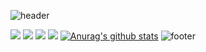 
![header](https://capsule-render.vercel.app/api?type=slice&color=F8E2CF&section=header&fontSize=90)


![](https://img.shields.io/badge/Android-3DDC84?style=flat-square&logo=Android&logoColor=white)
![](https://img.shields.io/badge/Html-E34F26?style=flat-square&logo=Html5&logoColor=white)
![](https://img.shields.io/badge/Css-1572B6?style=flat-square&logo=Css3&logoColor=white)
![](https://img.shields.io/badge/Javascript-F7DF1E?style=flat-square&logo=Javascript&logoColor=white)
 [![Anurag's github stats](https://github-readme-stats.vercel.app/api?username=ywc8851)](https://github.com/anuraghazra/github-readme-stats)
![footer](https://capsule-render.vercel.app/api?type=slice&color=A3DCBE&section=footer)

